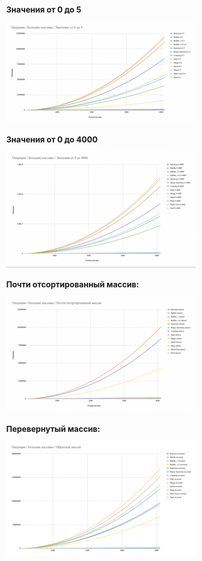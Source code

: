##  Значения от 0 до 5
![](../imgs/13.png)

## Значения от 0 до 4000
![](../imgs/14.png)

## Почти отсортированный массив:
![](../imgs/15.png)

## Перевернутый массив:
![](../imgs/16.png)